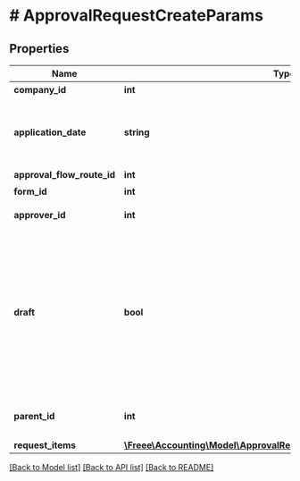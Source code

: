 # # ApprovalRequestCreateParams

## Properties

Name | Type | Description | Notes
------------ | ------------- | ------------- | -------------
**company_id** | **int** | 事業所ID |
**application_date** | **string** | 申請日 (yyyy-mm-dd)&lt;br&gt; 指定しない場合は当日の日付が登録されます。 | [optional]
**approval_flow_route_id** | **int** | 申請経路ID |
**form_id** | **int** | 申請フォームID |
**approver_id** | **int** | 承認者のユーザーID | [optional]
**draft** | **bool** | 各種申請のステータス&lt;br&gt; falseを指定した時は申請中（in_progress）で各種申請を作成します。&lt;br&gt; trueを指定した時は下書き（draft）で各種申請を作成します。 |
**parent_id** | **int** | 親申請ID(既存各種申請IDのみ指定可能です。) | [optional]
**request_items** | [**\Freee\Accounting\Model\ApprovalRequestCreateParamsRequestItems[]**](ApprovalRequestCreateParamsRequestItems.md) |  |

[[Back to Model list]](../../README.md#models) [[Back to API list]](../../README.md#endpoints) [[Back to README]](../../README.md)

